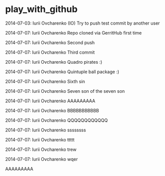 play_with_github
================

2014-07-03: Iurii Ovcharenko (IO)
  Try to push test commit by another user

2014-07-07: Iurii Ovcharenko
  Repo cloned via GerritHub first time

2014-07-07: Iurii Ovcharenko
  Second push

2014-07-07: Iurii Ovcharenko
  Third commit

2014-07-07: Iurii Ovcharenko
  Quadro pirates :)

2014-07-07: Iurii Ovcharenko
  Quintuple ball package :)

2014-07-07: Iurii Ovcharenko
  Sixth sin

2014-07-07: Iurii Ovcharenko
  Seven son of the seven son

2014-07-07: Iurii Ovcharenko
  AAAAAAAAA

2014-07-07: Iurii Ovcharenko
  BBBBBBBBBBB

2014-07-07: Iurii Ovcharenko
  QQQQQQQQQQQQ

2014-07-07: Iurii Ovcharenko
  ssssssss

2014-07-07: Iurii Ovcharenko
  ttttt

2014-07-07: Iurii Ovcharenko
  trew

2014-07-07: Iurii Ovcharenko
  wqer

AAAAAAAAA




